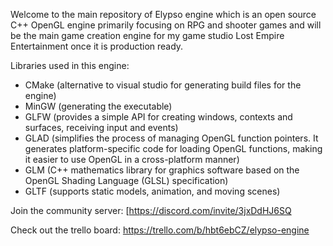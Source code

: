 Welcome to the main repository of Elypso engine which is an open source C++ OpenGL engine primarily focusing on RPG and shooter games and will be the main game creation engine for my game studio Lost Empire Entertainment once it is production ready.

Libraries used in this engine:
- CMake (alternative to visual studio for generating build files for the engine)
- MinGW (generating the executable)
- GLFW (provides a simple API for creating windows, contexts and surfaces, receiving input and events)
- GLAD (simplifies the process of managing OpenGL function pointers. It generates platform-specific code for loading OpenGL functions, making it easier to use OpenGL in a cross-platform manner)
- GLM (C++ mathematics library for graphics software based on the OpenGL Shading Language (GLSL) specification)
- GLTF (supports static models, animation, and moving scenes)

Join the community server: [https://discord.com/invite/3jxDdHJ6SQ

Check out the trello board: https://trello.com/b/hbt6ebCZ/elypso-engine
